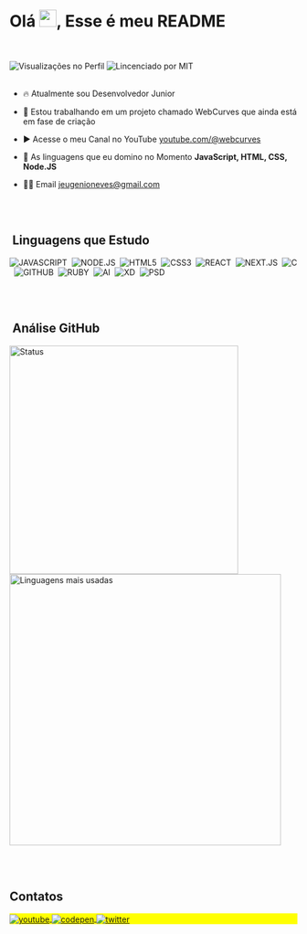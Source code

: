 <h1 align="left">Olá <img src="https://raw.githubusercontent.com/kaueMarques/kaueMarques/master/hi.gif" height="30px">, Esse é meu README</h1>

<br><br>
<img src="https://komarev.com/ghpvc/?username=joseeugeniio&style=for-the-badge&color=lightgrey" alt="Visualizações no Perfil" />
<img src="https://img.shields.io/github/license/joseeugeniio/joseeugeniio?style=for-the-badge" alt="Lincenciado por MIT" />
<br><br>

- 🔥 Atualmente sou Desenvolvedor Junior

- 🔭 Estou trabalhando em um projeto chamado WebCurves que ainda está em fase de criação

- ▶️ Acesse o meu Canal no YouTube [youtube.com/@webcurves](https://youtube.com/@webcurves)

- 💬 As linguagens que eu domino no Momento **JavaScript, HTML, CSS, Node.JS**

- 👨‍💻 Email jeugenioneves@gmail.com

<br><br>

## &nbsp;Linguagens que Estudo

![JAVASCRIPT](https://img.shields.io/badge/-JAVASCRIPT-05122A?style=flat-square&logo=javascript&color=informational&logoColor=000000)&nbsp;
![NODE.JS](https://img.shields.io/badge/-NODE.JS-05122A?style=flat-square&logo=node.js&logoColor=000000&color=informational)&nbsp;
![HTML5](https://img.shields.io/badge/-HTML5-05122A?style=flat-square&logo=HTML5&color=informational&logoColor=000000)&nbsp;
![CSS3](https://img.shields.io/badge/-CSS3-05122A?style=flat-square&logo=CSS3&logoColor=000000&color=informational)&nbsp;
![REACT](https://img.shields.io/badge/-REACT-05122A?style=flat-square&logo=react&color=informational&logoColor=000000)&nbsp;
![NEXT.JS](https://img.shields.io/badge/-NEXTJS-05122A?style=flat-square&logo=next.js&color=informational&logoColor=000000)&nbsp;
![C](https://img.shields.io/badge/-C-05122A?style=flat-square&logo=c&color=informational&logoColor=000000)&nbsp;
![GITHUB](https://img.shields.io/badge/-GITHUB-05122A?style=flat-square&logo=github&color=informational&logoColor=000000)&nbsp;
![RUBY](https://img.shields.io/badge/-RUBY-05122A?style=flat-square&logo=ruby&color=informational&logoColor=000000)&nbsp;
![AI](https://img.shields.io/badge/-AI-05122A?style=flat-square&logo=adobe-illustrator&color=informational&logoColor=000000)&nbsp;
![XD](https://img.shields.io/badge/-XD-05122A?style=flat-square&logo=adobe-xd&color=informational&logoColor=000000)&nbsp;
![PSD](https://img.shields.io/badge/-PSD-05122A?style=flat-square&logo=adobe-photoshop&color=informational&logoColor=000000)&nbsp;

<br><br>

## &nbsp;Análise GitHub

<p align="left">
<img width="400em" src="https://github-readme-stats.vercel.app/api?username=joseeugeniio&theme=transparent&show_icons=true" alt=" Status"/>
<img width="475em" src="https://github-readme-stats.vercel.app/api/top-langs/?username=joseeugeniio&layout=compact&theme=transparent" alt="Linguagens mais usadas"/>
</p>

<br><br>

## Contatos

<p align="left" style="background:yellow">
  <a href="https://youtube.com/@webcurves" target="_blank">
 <img align="center" src="https://img.shields.io/badge/-YOUTUBE-05122A?style=flat&logo=youtube" alt="youtube"/>
</a>
<a href="https://instagram.com/joseeuggenio" target="_blank">
  <img align="center" src="https://img.shields.io/badge/-INSTAGRAM-05122A?style=flat&logo=instagram" alt="codepen"/>
</a>
<a href="https://www.linkedin.com/in/joseeugeniio" target="_blank">
  <img align="center" src="https://img.shields.io/badge/-LINKEDIN-05122A?style=flat&logo=linkedin" alt="twitter"/> 
  </a>
</p>
